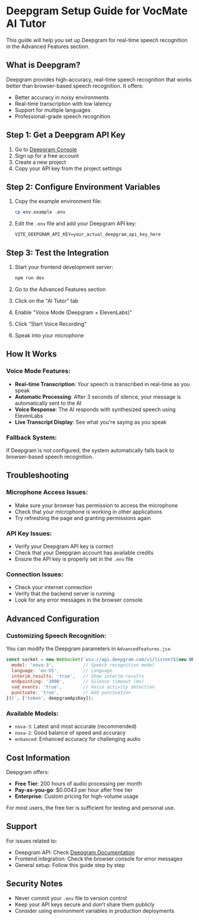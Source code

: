 # Deepgram Setup Guide for VocMate AI Tutor

This guide will help you set up Deepgram for real-time speech recognition in the Advanced Features section.

## What is Deepgram?

Deepgram provides high-accuracy, real-time speech recognition that works better than browser-based speech recognition. It offers:
- Better accuracy in noisy environments
- Real-time transcription with low latency
- Support for multiple languages
- Professional-grade speech recognition

## Step 1: Get a Deepgram API Key

1. Go to [Deepgram Console](https://console.deepgram.com/)
2. Sign up for a free account
3. Create a new project
4. Copy your API key from the project settings

## Step 2: Configure Environment Variables

1. Copy the example environment file:
   ```bash
   cp env.example .env
   ```

2. Edit the `.env` file and add your Deepgram API key:
   ```env
   VITE_DEEPGRAM_API_KEY=your_actual_deepgram_api_key_here
   ```

## Step 3: Test the Integration

1. Start your frontend development server:
   ```bash
   npm run dev
   ```

2. Go to the Advanced Features section
3. Click on the "AI Tutor" tab
4. Enable "Voice Mode (Deepgram + ElevenLabs)"
5. Click "Start Voice Recording"
6. Speak into your microphone

## How It Works

### Voice Mode Features:
- **Real-time Transcription**: Your speech is transcribed in real-time as you speak
- **Automatic Processing**: After 3 seconds of silence, your message is automatically sent to the AI
- **Voice Response**: The AI responds with synthesized speech using ElevenLabs
- **Live Transcript Display**: See what you're saying as you speak

### Fallback System:
If Deepgram is not configured, the system automatically falls back to browser-based speech recognition.

## Troubleshooting

### Microphone Access Issues:
- Make sure your browser has permission to access the microphone
- Check that your microphone is working in other applications
- Try refreshing the page and granting permissions again

### API Key Issues:
- Verify your Deepgram API key is correct
- Check that your Deepgram account has available credits
- Ensure the API key is properly set in the `.env` file

### Connection Issues:
- Check your internet connection
- Verify that the backend server is running
- Look for any error messages in the browser console

## Advanced Configuration

### Customizing Speech Recognition:
You can modify the Deepgram parameters in `AdvancedFeatures.jsx`:

```javascript
const socket = new WebSocket(`wss://api.deepgram.com/v1/listen?${new URLSearchParams({
  model: 'nova-3',           // Speech recognition model
  language: 'en-US',         // Language
  interim_results: 'true',   // Show interim results
  endpointing: '3000',       // Silence timeout (ms)
  vad_events: 'true',        // Voice activity detection
  punctuate: 'true',         // Add punctuation
})}`, ['token', deepgramApiKey]);
```

### Available Models:
- `nova-3`: Latest and most accurate (recommended)
- `nova-2`: Good balance of speed and accuracy
- `enhanced`: Enhanced accuracy for challenging audio

## Cost Information

Deepgram offers:
- **Free Tier**: 200 hours of audio processing per month
- **Pay-as-you-go**: $0.0043 per hour after free tier
- **Enterprise**: Custom pricing for high-volume usage

For most users, the free tier is sufficient for testing and personal use.

## Support

For issues related to:
- Deepgram API: Check [Deepgram Documentation](https://developers.deepgram.com/)
- Frontend integration: Check the browser console for error messages
- General setup: Follow this guide step by step

## Security Notes

- Never commit your `.env` file to version control
- Keep your API keys secure and don't share them publicly
- Consider using environment variables in production deployments 